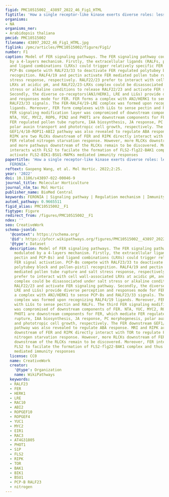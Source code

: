 ```yaml
---
figid: PMC10515002__43897_2022_46_Fig1_HTML
figtitle: 'How a single receptor-like kinase exerts diverse roles: lessons from FERONIA'
organisms:
- NA
organisms_ner:
- Arabidopsis thaliana
pmcid: PMC10515002
filename: 43897_2022_46_Fig1_HTML.jpg
figlink: /pmc/articles/PMC10515002/figure/Fig1/
number: F1
caption: Model of FER signaling pathways. The FER signaling pathway could be modulated
  by a 4-layers mechanism. Firstly, the extracellular ligands (RALFs, pectin and PCP-Bs)
  and ligand combinations (LRXs) could trigger relatively specific FER signal activation.
  PCP-Bs compete with RALF23/33 to deactivate FER regulated polytubey block and pollen-pistil
  recognition. RALF4/19 and pectin activate FER mediated pollen tube rupture and salt
  stress response, respectively. RALF22/23 prefer to interact with cell wall-associated
  LRXs at acidic pH, and RALF22/23-LRXs complex could be disassociated under salt
  stress or alkaline conditions to release RALF22/23 and activate FER signaling pathway.
  Secondly, the diverse co-receptors(ANJ/HERK1, LRE and LLGs) provide diverse perception
  and responses mode for FER. FER forms a complex with ANJ/HERK1 to sense PCP-Bs and
  RALF23/33 signals. The FER-RALF4/19-LRE complex was formed upon recognizing RALF4/19
  ligands. Moreover, FER form complexes with LLGs to sense pectin and RALFs. The third
  FER signaling modification layer was compromised of downstream components of FER.
  NTA, YUC, MYC2, ROP6, PIN2 and PHOT1 are downstream components for FER, which mediate
  FER regulated pollen tube rupture, IAA biosynthesis, JA response, PC morphogenesis,
  polar auxin transport and phototropic cell growth, respectively. The FER downstream
  GEF1/4/10-ROP11-ABI2 pathway was also revealed to regulate ABA response. MRI and
  RIPK are two RLCKs downstream of FER and RIPK directly interact with TOR to regulate
  FER related nitrogen starvation response. However, more RLCKs downstream of FER
  and more pathways downstream of the RLCKs remain to be discovered. Moreover, FER
  interacts with FLS2 to facilate the formation of FLS2-flg22-BAK1 complex and thus
  activate FLS2-BIK1-BSU1-MAPKs mediated immunity responses
papertitle: 'How a single receptor-like kinase exerts diverse roles: lessons from
  FERONIA.'
reftext: Gaopeng Wang, et al. Mol Hortic. 2022;2:25.
year: '2022'
doi: 10.1186/s43897-022-00046-9
journal_title: Molecular Horticulture
journal_nlm_ta: Mol Hortic
publisher_name: BioMed Central
keywords: FERONIA | Signaling pathway | Regulation mechanism | Immunity | Cell growth
automl_pathway: 0.9665511
figid_alias: PMC10515002__F1
figtype: Figure
redirect_from: /figures/PMC10515002__F1
ndex: ''
seo: CreativeWork
schema-jsonld:
  '@context': https://schema.org/
  '@id': https://pfocr.wikipathways.org/figures/PMC10515002__43897_2022_46_Fig1_HTML.html
  '@type': Dataset
  description: Model of FER signaling pathways. The FER signaling pathway could be
    modulated by a 4-layers mechanism. Firstly, the extracellular ligands (RALFs,
    pectin and PCP-Bs) and ligand combinations (LRXs) could trigger relatively specific
    FER signal activation. PCP-Bs compete with RALF23/33 to deactivate FER regulated
    polytubey block and pollen-pistil recognition. RALF4/19 and pectin activate FER
    mediated pollen tube rupture and salt stress response, respectively. RALF22/23
    prefer to interact with cell wall-associated LRXs at acidic pH, and RALF22/23-LRXs
    complex could be disassociated under salt stress or alkaline conditions to release
    RALF22/23 and activate FER signaling pathway. Secondly, the diverse co-receptors(ANJ/HERK1,
    LRE and LLGs) provide diverse perception and responses mode for FER. FER forms
    a complex with ANJ/HERK1 to sense PCP-Bs and RALF23/33 signals. The FER-RALF4/19-LRE
    complex was formed upon recognizing RALF4/19 ligands. Moreover, FER form complexes
    with LLGs to sense pectin and RALFs. The third FER signaling modification layer
    was compromised of downstream components of FER. NTA, YUC, MYC2, ROP6, PIN2 and
    PHOT1 are downstream components for FER, which mediate FER regulated pollen tube
    rupture, IAA biosynthesis, JA response, PC morphogenesis, polar auxin transport
    and phototropic cell growth, respectively. The FER downstream GEF1/4/10-ROP11-ABI2
    pathway was also revealed to regulate ABA response. MRI and RIPK are two RLCKs
    downstream of FER and RIPK directly interact with TOR to regulate FER related
    nitrogen starvation response. However, more RLCKs downstream of FER and more pathways
    downstream of the RLCKs remain to be discovered. Moreover, FER interacts with
    FLS2 to facilate the formation of FLS2-flg22-BAK1 complex and thus activate FLS2-BIK1-BSU1-MAPKs
    mediated immunity responses
  license: CC0
  name: CreativeWork
  creator:
    '@type': Organization
    name: WikiPathways
  keywords:
  - RALF23
  - FER
  - HERK1
  - LRE
  - RAC10
  - ABI2
  - ROPGEF10
  - ROPGEF4
  - YUC1
  - MYC2
  - EIR1
  - RAC3
  - AT4G31805
  - PHOT1
  - S1P
  - FLS2
  - RIPK
  - TOR
  - BAK1
  - BIK1
  - BSU1
  - PCP-B RALF23
  - nitrogen
---
```

